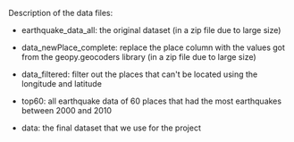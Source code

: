 Description of the data files:

 - earthquake_data_all: the original dataset (in a zip file due to large size)

 - data_newPlace_complete: replace the place column with the values got from the geopy.geocoders library (in a zip file due to large size)

 - data_filtered: filter out the places that can't be located using the longitude and latitude

 - top60: all earthquake data of 60 places that had the most earthquakes between 2000 and 2010

 - data: the final dataset that we use for the project
